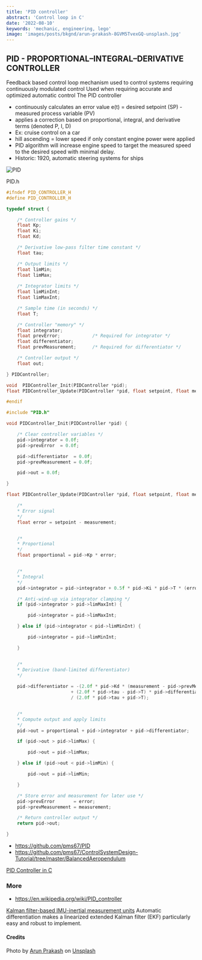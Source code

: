 ```yaml
---
title: 'PID controller'
abstract: 'Control loop in C'
date: '2022-08-10'
keywords: 'mechanic, engineering, lego'
image: 'images/posts/bkgnd/arun-prakash-8GVM5TvexGQ-unsplash.jpg'
---
```


## PID - PROPORTIONAL–INTEGRAL–DERIVATIVE CONTROLLER

Feedback based control loop mechanism used to control systems requiring continuously modulated control
Used when requiring accurate and optimized automatic control
The PID controller 
- continuously calculates an error value e(t) = desired setpoint (SP) - measured process variable (PV)
- applies a correction based on proportional, integral, and derivative terms (denoted P, I, D)
- Ex: cruise control on a car
- hill ascending = lower speed if only constant engine power were applied
- PID algorithm will increase engine speed to target the measured speed to the desired speed with minimal delay.
- Historic: 1920, automatic steering systems for ships

![PID](../images/posts/pid.png)

PID.h
```c
#ifndef PID_CONTROLLER_H
#define PID_CONTROLLER_H

typedef struct {

	/* Controller gains */
	float Kp;
	float Ki;
	float Kd;

	/* Derivative low-pass filter time constant */
	float tau;

	/* Output limits */
	float limMin;
	float limMax;
	
	/* Integrator limits */
	float limMinInt;
	float limMaxInt;

	/* Sample time (in seconds) */
	float T;

	/* Controller "memory" */
	float integrator;
	float prevError;			/* Required for integrator */
	float differentiator;
	float prevMeasurement;		/* Required for differentiator */

	/* Controller output */
	float out;

} PIDController;

void  PIDController_Init(PIDController *pid);
float PIDController_Update(PIDController *pid, float setpoint, float measurement);

#endif
```

```c
#include "PID.h"

void PIDController_Init(PIDController *pid) {

	/* Clear controller variables */
	pid->integrator = 0.0f;
	pid->prevError  = 0.0f;

	pid->differentiator  = 0.0f;
	pid->prevMeasurement = 0.0f;

	pid->out = 0.0f;

}

float PIDController_Update(PIDController *pid, float setpoint, float measurement) {

	/*
	* Error signal
	*/
    float error = setpoint - measurement;


	/*
	* Proportional
	*/
    float proportional = pid->Kp * error;


	/*
	* Integral
	*/
    pid->integrator = pid->integrator + 0.5f * pid->Ki * pid->T * (error + pid->prevError);

	/* Anti-wind-up via integrator clamping */
    if (pid->integrator > pid->limMaxInt) {

        pid->integrator = pid->limMaxInt;

    } else if (pid->integrator < pid->limMinInt) {

        pid->integrator = pid->limMinInt;

    }


	/*
	* Derivative (band-limited differentiator)
	*/
		
    pid->differentiator = -(2.0f * pid->Kd * (measurement - pid->prevMeasurement)	/* Note: derivative on measurement, therefore minus sign in front of equation! */
                        + (2.0f * pid->tau - pid->T) * pid->differentiator)
                        / (2.0f * pid->tau + pid->T);


	/*
	* Compute output and apply limits
	*/
    pid->out = proportional + pid->integrator + pid->differentiator;

    if (pid->out > pid->limMax) {

        pid->out = pid->limMax;

    } else if (pid->out < pid->limMin) {

        pid->out = pid->limMin;

    }

	/* Store error and measurement for later use */
    pid->prevError       = error;
    pid->prevMeasurement = measurement;

	/* Return controller output */
    return pid->out;

}
```

- https://github.com/pms67/PID
- https://github.com/pms67/ControlSystemDesign-Tutorial/tree/master/BalancedAeropendulum

[PID Controller in C](https://www.youtube.com/watch?v=zOByx3Izf5U)

### More

- https://en.wikipedia.org/wiki/PID_controller

[Kalman filter-based IMU-inertial measurement units](https://www.bzarg.com/p/improving-imu-attitude-estimates-with-velocity-data/)
Automatic differentiation makes a linearized extended Kalman filter (EKF) particularly easy and robust to implement.

#### Credits

Photo by <a href="https://unsplash.com/es/@its_arunprakash?utm_source=unsplash&utm_medium=referral&utm_content=creditCopyText">Arun Prakash</a> on <a href="https://unsplash.com/s/photos/sensors?utm_source=unsplash&utm_medium=referral&utm_content=creditCopyText">Unsplash</a>
  